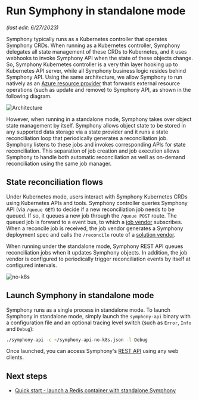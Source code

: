 # Run Symphony in standalone mode

_(last edit: 6/27/2023)_

Symphony typically runs as a Kubernetes controller that operates Symphony CRDs. When running as a Kubernetes controller, Symphony delegates all state management of these CRDs to Kubernetes, and it uses webhooks to invoke Symphony API when the state of these objects change. So, Symphony Kubernetes controller is a very thin layer hooking up to Kubernetes API server, while all Symphony business logic resides behind Symphony API. Using the same architecture, we allow Symphony to run natively as an [Azure resource provider](https://learn.microsoft.com/azure/azure-resource-manager/management/resource-providers-and-types) that forwards external resource operations (such as update and remove) to Symphony API, as shown in the following diagram.

![Architecture](../images/architecture.png)

However, when running in a standalone mode, Symphony takes over object state management by itself. Symphony allows object state to be stored in any supported data storage via a state provider and it runs a state reconciliation loop that periodically generates a reconciliation job. Symphony listens to these jobs and invokes corresponding APIs for state reconciliation. This separation of job creation and job execution allows Symphony to handle both automatic reconciliation as well as on-demand reconciliation using the same job manager.

## State reconciliation flows

Under Kubernetes mode, users interact with Symphony Kubernetes CRDs using Kubernetes APIs and tools. Symphony controller queries Symphony API (via `/queue GET`) to decide if a new reconciliation job needs to be queued. If so, it queues a new job through the `/queue POST` route. The queued job is forward to a event bus, to which a [job vendor](../vendors/job.md) subscribes. When a reconcile job is received, the job vendor generates a Symphony deployment spec and calls the `/reconcile` route of a [solution vendor](../vendors/solution.md).

When running under the standalone mode, Symphony REST API queues reconciliation jobs when it updates Symphony objects. In addition, the job vendor is configured to periodically trigger reconciliation events by itself at configured intervals.

![no-k8s](../images/no-k8s.png)

## Launch Symphony in standalone mode

Symphony runs as a single process in standalone mode. To launch Symphony in standalone mode, simply launch the `symphony-api` binary with a configuration file and an optional tracing level switch (such as `Error`, `Info` and `Debug`):

```bash
./symphony-api -c ~/symphony-api-no-k8s.json -l Debug
```

Once launched, you can access Symphony's [REST API](../api/api.md) using any web clients.

## Next steps

* [Quick start - launch a Redis container with standalone Symphony](../quick_start/deploy_redis_no_k8s.md)